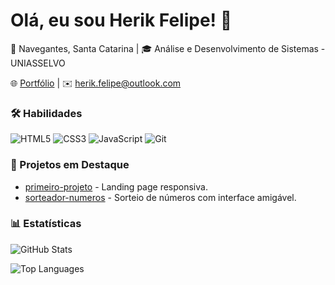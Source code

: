 # Olá, eu sou Herik Felipe! 👋  

📍 Navegantes, Santa Catarina | 🎓 Análise e Desenvolvimento de Sistemas - UNIASSELVO

🌐 [Portfólio](in/herik-felipe-5780941a3) | ✉️ herik.felipe@outlook.com  

### 🛠 Habilidades  
![HTML5](https://img.shields.io/badge/HTML5-E34F26?logo=html5&logoColor=white)
![CSS3](https://img.shields.io/badge/CSS3-1572B6?logo=css3&logoColor=white)
![JavaScript](https://img.shields.io/badge/JavaScript-F7DF1E?logo=javascript&logoColor=black)
![Git](https://img.shields.io/badge/Git-F05032?logo=git&logoColor=white)

### 📌 Projetos em Destaque  
- [primeiro-projeto](https://github.com/herikf/primeiro-projeto) - Landing page responsiva.  
- [sorteador-numeros](https://github.com/herikf/sorteador-numeros) - Sorteio de números com interface amigável.  

### 📊 Estatísticas  
![GitHub Stats](https://github-readme-stats.vercel.app/api?username=herikf&show_icons=true&theme=dracula&hide=issues)

![Top Languages](https://github-readme-stats.vercel.app/api/top-langs/?username=herikf&layout=compact&theme=dracula)
